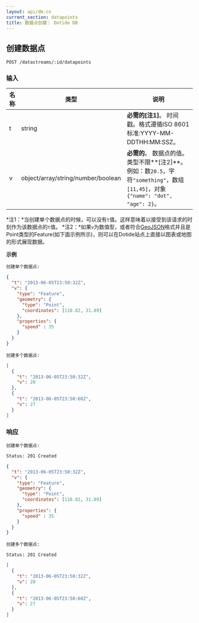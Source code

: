 ```yaml
---
layout: api/dm.cn
current_section: datapoints
title: 数据点创建｜ Dotide DB
---
```


## 创建数据点

    POST /datastreams/:id/datapoints

### 输入

| 名称  | 类型           | 说明 |
| ----- | ------ | ------------------------------------------------------ |
| t     | string | **必需的[注1]**。 时间戳。格式遵循ISO 8601标准:YYYY-MM-DDTHH:MM:SSZ。 |
| v     | object/array/string/number/boolean   | **必需的**。 数据点的值。类型不限**[注2]**。例如：数`20.5`，字符`"something"`，数组`[11,45]`，对象`{"name": "dot", "age": 2}`。 |

*注1：*当创建单个数据点的时候，可以没有`t`值。这样意味着以接受到该请求的时刻作为该数据点的`t`值。
*注2：*如果`v`为数值型，或者符合[GeoJSON][geojson]格式并且是Point类型的Feature(如下面示例所示)，则可以在Dotide站点上直接以图表或地图的形式展现数据。

**示例**

`创建单个数据点:`

```json
{
  "t": "2013-06-05T23:50:32Z",
  "v": {
    "type": "Feature",
    "geometry": {
      "type": "Point",
      "coordinates": [118.82, 31.89]
    },
    "properties": {
      "speed" : 35
    }
  }
}
```

`创建多个数据点:`

```json
[
  {
    "t": "2013-06-05T23:50:32Z",
    "v": 20
  },
  {
    "t": "2013-06-05T23:50:60Z",
    "v": 27
  }
]
```

### 响应

`创建单个数据点:`

    Status: 201 Created

```json
{
  "t": "2013-06-05T23:50:32Z",
  "v": {
    "type": "Feature",
    "geometry": {
      "type": "Point",
      "coordinates": [118.82, 31.89]
    },
    "properties": {
      "speed" : 35
    }
  }
}
```

`创建多个数据点:`

    Status: 201 Created
    
```json
[
  {
    "t": "2013-06-05T23:50:32Z",
    "v": 20
  },
  {
    "t": "2013-06-05T23:50:60Z",
    "v": 27
  }
]

```

[geojson]: http://geojson.org/geojson-spec.html
